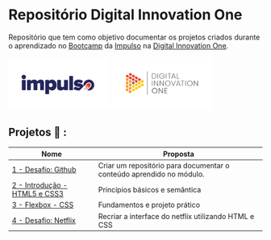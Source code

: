 # Repositório Digital Innovation One
Repositório que tem como objetivo documentar os projetos criados durante o aprendizado no [Bootcamp](https://web.digitalinnovation.one/track/impulso-react-web-developer?tab=path) da [Impulso](https://impulso.work/) na [Digital Innovation One](digitalinnovation.one).

[<img src="https://github.com/lucas-franca/Digital-Innovation-One/blob/main/src/cover-impulso.jpg" alt="#" width="200"/>](https://impulso.work/)
[<img src="https://github.com/lucas-franca/Digital-Innovation-One/blob/main/src/cover-dio.jpg" alt="#" width="200"/>](https://digitalinnovation.one)


## Projetos :rocket: :

| Nome | Proposta |
| ------ | ------ |
| [1 - Desafio: Github](https://github.com/lucas-franca/Digital-Innovation-One/tree/main/1-Desafio-github) | Criar um repositório para documentar o conteúdo aprendido no módulo. |
| [2 - Introdução - HTML5 e CSS3](https://github.com/lucas-franca/Digital-Innovation-One/tree/main/2-introducao-html5-css3) | Princípios básicos e semântica |
| [3 - Flexbox - CSS](https://github.com/lucas-franca/Digital-Innovation-One/tree/main/3-flexbox-css) | Fundamentos e projeto prático |
| [4 - Desafio: Netflix](https://github.com/lucas-franca/Digital-Innovation-One/tree/main/4-Desafio-netflix) | Recriar a interface do netflix utilizando HTML e CSS |
